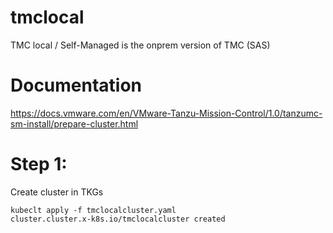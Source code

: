 # tmclocal
TMC local / Self-Managed is the onprem version of TMC (SAS)

# Documentation
https://docs.vmware.com/en/VMware-Tanzu-Mission-Control/1.0/tanzumc-sm-install/prepare-cluster.html

# Step 1: 
Create cluster in TKGs

```
kubeclt apply -f tmclocalcluster.yaml 
cluster.cluster.x-k8s.io/tmclocalcluster created
```
